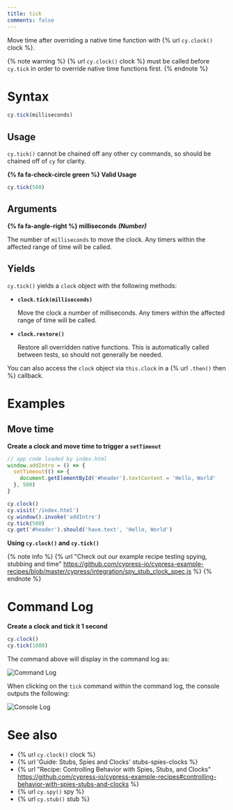 ```yaml
---
title: tick
comments: false
---
```


Move time after overriding a native time function with {% url `cy.clock()` clock %}.

{% note warning %}
{% url `cy.clock()` clock %} must be called before `cy.tick` in order to override native time functions first.
{% endnote %}

# Syntax

```javascript
cy.tick(milliseconds)
```

## Usage

`cy.tick()` cannot be chained off any other cy commands, so should be chained off of `cy` for clarity.

**{% fa fa-check-circle green %} Valid Usage**

```javascript
cy.tick(500)
```

## Arguments

**{% fa fa-angle-right %} milliseconds** ***(Number)***

The number of `milliseconds` to move the clock. Any timers within the affected range of time will be called.

## Yields

`cy.tick()` yields a `clock` object with the following methods:

- **`clock.tick(milliseconds)`**

  Move the clock a number of milliseconds. Any timers within the affected range of time will be called.

- **`clock.restore()`**

  Restore all overridden native functions. This is automatically called between tests, so should not generally be needed.

You can also access the `clock` object via `this.clock` in a {% url `.then()` then %} callback.


# Examples

## Move time

**Create a clock and move time to trigger a `setTimeout`**

```javascript
// app code loaded by index.html
window.addIntro = () => {
  setTimeout(() => {
    document.getElementById('#header').textContent = 'Hello, World'
  }, 500)
}
```

```javascript
cy.clock()
cy.visit('/index.html')
cy.window().invoke('addIntro')
cy.tick(500)
cy.get('#header').should('have.text', 'Hello, World')
```

**Using `cy.clock()` and `cy.tick()`**

{% note info %}
{% url "Check out our example recipe testing spying, stubbing and time" https://github.com/cypress-io/cypress-example-recipes/blob/master/cypress/integration/spy_stub_clock_spec.js %}
{% endnote %}

# Command Log

**Create a clock and tick it 1 second**

```javascript
cy.clock()
cy.tick(1000)
```

The command above will display in the command log as:

![Command Log](https://cloud.githubusercontent.com/assets/1157043/22437918/059f60a6-e6f8-11e6-903d-d868e044615d.png)

When clicking on the `tick` command within the command log, the console outputs the following:

![Console Log](https://cloud.githubusercontent.com/assets/1157043/22438009/504fecd8-e6f8-11e6-8ef1-4d7cb0b5594c.png)

# See also

- {% url `cy.clock()` clock %}
- {% url 'Guide: Stubs, Spies and Clocks' stubs-spies-clocks %}
- {% url "Recipe: Controlling Behavior with Spies, Stubs, and Clocks" https://github.com/cypress-io/cypress-example-recipes#controlling-behavior-with-spies-stubs-and-clocks %} 
- {% url `cy.spy()` spy %}
- {% url `cy.stub()` stub %}
